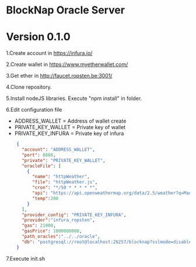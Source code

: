 # BlockNap Oracle Server
# Version 0.1.0

 1.Create account in https://infura.io/
    
 2.Create wallet in https://www.myetherwallet.com/
    
 3.Get ether in http://faucet.ropsten.be:3001/
    
 4.Clone repository.
    
 5.Install nodeJS libraries. Execute "npm install" in folder.
    
 6.Edit configuration file

 - ADDRESS_WALLET = Address of wallet create
 - PRIVATE_KEY_WALLET = Private key of wallet
 - PRIVATE_KEY_INFURA = Private key of infura

```json
	{
	  "account": "ADDRESS_WALLET",
	  "port": 8888,
	  "private": "PRIVATE_KEY_WALLET",
	  "oracleFile": [
		{
		  "name": "httpWeather",
		  "file": "httpWeather.js",
		  "cron": "*/50 * * * * *",
		  "api": "https://api.openweathermap.org/data/2.5/weather?q=Madrid&appid=key_weather",
		  "temp":200
		}
	  ],
	  "provider_config": "PRIVATE_KEY_INFURA",
	  "provider":"infura_ropsten",
	  "gas": 21000,
	  "gasPrice": 1000000000,
	  "path_oracles":"../../oracle",
	  "db": "postgresql://root@localhost:26257/blocknap?sslmode=disable"
	}
```


7.Execute init.sh
